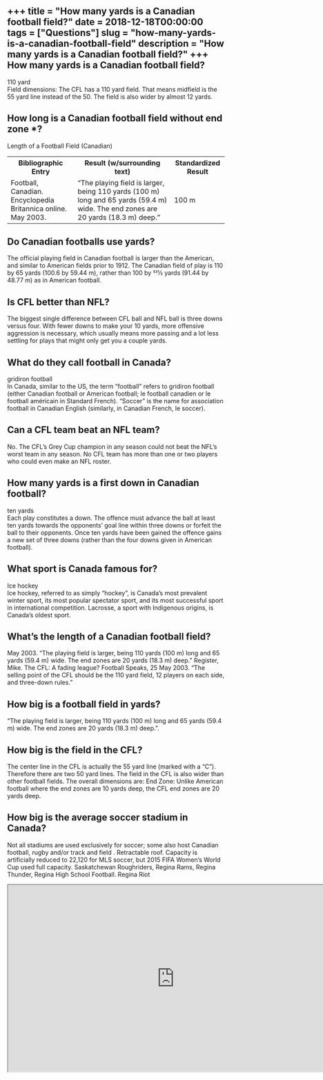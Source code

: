 +++
title = "How many yards is a Canadian football field?"
date = 2018-12-18T00:00:00
tags = ["Questions"]
slug = "how-many-yards-is-a-canadian-football-field"
description = "How many yards is a Canadian football field?"
+++
How many yards is a Canadian football field?
--------------------------------------------

110 yard  
Field dimensions: The CFL has a 110 yard field. That means midfield is the 55 yard line instead of the 50. The field is also wider by almost 12 yards.

How long is a Canadian football field without end zone \*?
----------------------------------------------------------

Length of a Football Field (Canadian)

<table><tr><th>Bibliographic Entry</th><th>Result (w/surrounding text)</th><th>Standardized Result</th></tr><tr><td>Football, Canadian. Encyclopedia Britannica online. May 2003.</td><td>“The playing field is larger, being 110 yards (100 m) long and 65 yards (59.4 m) wide. The end zones are 20 yards (18.3 m) deep.”</td><td>100 m</td></tr></table>

Do Canadian footballs use yards?
--------------------------------

The official playing field in Canadian football is larger than the American, and similar to American fields prior to 1912. The Canadian field of play is 110 by 65 yards (100.6 by 59.44 m), rather than 100 by 531⁄3 yards (91.44 by 48.77 m) as in American football.

Is CFL better than NFL?
-----------------------

The biggest single difference between CFL ball and NFL ball is three downs versus four. With fewer downs to make your 10 yards, more offensive aggression is necessary, which usually means more passing and a lot less settling for plays that might only get you a couple yards.

What do they call football in Canada?
-------------------------------------

gridiron football  
In Canada, similar to the US, the term “football” refers to gridiron football (either Canadian football or American football; le football canadien or le football américain in Standard French). “Soccer” is the name for association football in Canadian English (similarly, in Canadian French, le soccer).

Can a CFL team beat an NFL team?
--------------------------------

No. The CFL’s Grey Cup champion in any season could not beat the NFL’s worst team in any season. No CFL team has more than one or two players who could even make an NFL roster.

How many yards is a first down in Canadian football?
----------------------------------------------------

ten yards  
Each play constitutes a down. The offence must advance the ball at least ten yards towards the opponents’ goal line within three downs or forfeit the ball to their opponents. Once ten yards have been gained the offence gains a new set of three downs (rather than the four downs given in American football).

What sport is Canada famous for?
--------------------------------

Ice hockey  
Ice hockey, referred to as simply “hockey”, is Canada’s most prevalent winter sport, its most popular spectator sport, and its most successful sport in international competition. Lacrosse, a sport with Indigenous origins, is Canada’s oldest sport.

What’s the length of a Canadian football field?
-----------------------------------------------

May 2003. “The playing field is larger, being 110 yards (100 m) long and 65 yards (59.4 m) wide. The end zones are 20 yards (18.3 m) deep.” Register, Mike. The CFL: A fading league? Football Speaks, 25 May 2003. “The selling point of the CFL should be the 110 yard field, 12 players on each side, and three-down rules.”

How big is a football field in yards?
-------------------------------------

“The playing field is larger, being 110 yards (100 m) long and 65 yards (59.4 m) wide. The end zones are 20 yards (18.3 m) deep.”.

How big is the field in the CFL?
--------------------------------

The center line in the CFL is actually the 55 yard line (marked with a “C”). Therefore there are two 50 yard lines. The field in the CFL is also wider than other football fields. The overall dimensions are: End Zone: Unlike American football where the end zones are 10 yards deep, the CFL end zones are 20 yards deep.

How big is the average soccer stadium in Canada?
------------------------------------------------

Not all stadiums are used exclusively for soccer; some also host Canadian football, rugby and/or track and field . Retractable roof. Capacity is artificially reduced to 22,120 for MLS soccer, but 2015 FIFA Women’s World Cup used full capacity. Saskatchewan Roughriders, Regina Rams, Regina Thunder, Regina High School Football. Regina Riot

<iframe allow="accelerometer; autoplay; clipboard-write; encrypted-media; gyroscope; picture-in-picture" allowfullscreen="" class="__youtube_prefs__  epyt-is-override  no-lazyload" data-no-lazy="1" data-origheight="433" data-origwidth="770" data-skipgform_ajax_framebjll="" height="433" id="_ytid_20233" loading="lazy" src="https://www.youtube.com/embed/OXFDqzlOrrQ?enablejsapi=1&autoplay=0&cc_load_policy=0&cc_lang_pref=&iv_load_policy=1&loop=0&modestbranding=0&rel=1&fs=1&playsinline=0&autohide=2&theme=dark&color=red&controls=1&" title="YouTube player" width="770"></iframe>